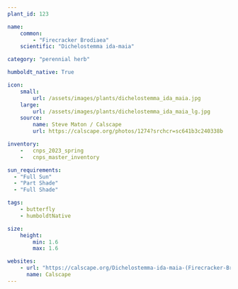 ```yaml
---
plant_id: 123

name: 
    common: 
        - "Firecracker Brodiaea"    
    scientific: "Dichelostemma ida-maia" 

category: "perennial herb"

humboldt_native: True

icon: 
    small: 
        url: /assets/images/plants/dichelostemma_ida_maia.jpg 
    large: 
        url: /assets/images/plants/dichelostemma_ida_maia_lg.jpg 
    source: 
        name: Steve Maton / Calscape
        url: https://calscape.org/photos/1274?srchcr=sc641b3c240338b

inventory: 
    -   cnps_2023_spring
    -   cnps_master_inventory

sun_requirements:
  - "Full Sun"
  - "Part Shade"
  - "Full Shade"

tags:
    - butterfly
    - humboldtNative

size:
    height: 
        min: 1.6
        max: 1.6

websites: 
    - url: "https://calscape.org/Dichelostemma-ida-maia-(Firecracker-Brodiaea)"
      name: Calscape
---
```


